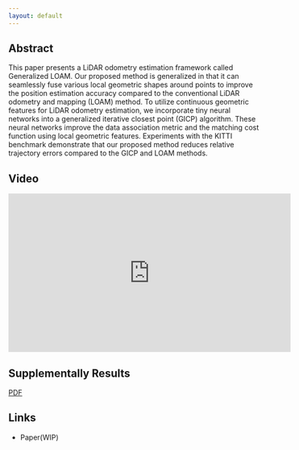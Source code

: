 ```yaml
---
layout: default
---
```


## Abstract

This paper presents a LiDAR odometry estimation framework called Generalized LOAM.
Our proposed method is generalized in that it can seamlessly fuse various local geometric shapes around points to improve the position estimation accuracy compared to the conventional LiDAR odometry and mapping (LOAM) method.
To utilize continuous geometric features for LiDAR odometry estimation, we incorporate tiny neural networks into a generalized iterative closest point (GICP) algorithm.
These neural networks improve the data association metric and the matching cost function using local geometric features.
Experiments with the KITTI benchmark demonstrate that our proposed method reduces relative trajectory errors compared to the GICP and LOAM methods.


## Video

<iframe width="560" height="315" src="https://www.youtube.com/embed/6ksAjTQ3fCY" title="YouTube video player" frameborder="0" allow="accelerometer; autoplay; clipboard-write; encrypted-media; gyroscope; picture-in-picture" allowfullscreen></iframe>


## Supplementally Results

[PDF](./materials/SupplementaryResults.pdf)

## Links

- Paper(WIP)
